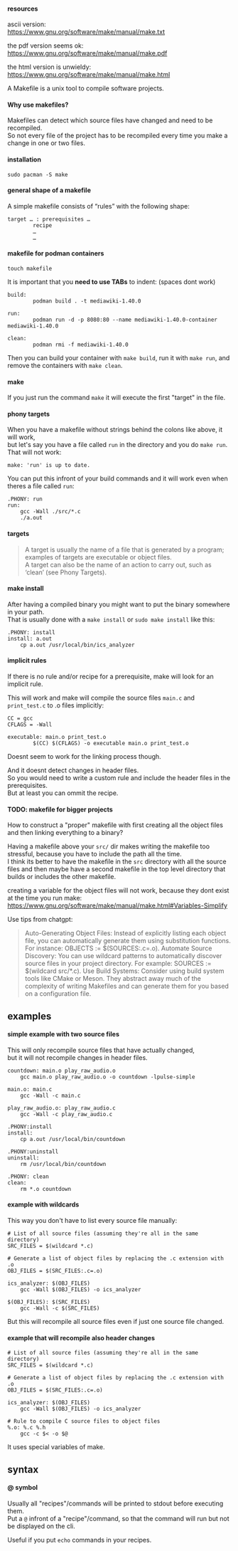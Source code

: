 #### resources
ascii version:\
https://www.gnu.org/software/make/manual/make.txt

the pdf version seems ok:\
https://www.gnu.org/software/make/manual/make.pdf

the html version is unwieldy:\
https://www.gnu.org/software/make/manual/make.html

A Makefile is a unix tool to compile software projects.

#### Why use makefiles?

Makefiles can detect which source files have changed and need to be recompiled.\
So not every file of the project has to be recompiled every time you make a change in one or two files.

#### installation

```
sudo pacman -S make
```

#### general shape of a makefile

A simple makefile consists of “rules” with the following shape:
```
target … : prerequisites …
        recipe
        …
        …
```

#### makefile for podman containers

```
touch makefile
```

It is important that you **need to use TABs** to indent: (spaces dont work)
```
build:
        podman build . -t mediawiki-1.40.0

run:
        podman run -d -p 8080:80 --name mediawiki-1.40.0-container mediawiki-1.40.0

clean:
        podman rmi -f mediawiki-1.40.0
```

Then you can build your container with `make build`, run it with `make run`, and remove the containers with `make clean`.

#### make

If you just run the command `make` it will execute the first "target" in the file.

#### phony targets

When you have a makefile without strings behind the colons like above, it will work,\
but let's say you have a file called `run` in the directory and you do `make run`.\
That will not work:
```
make: 'run' is up to date.
```

You can put this infront of your build commands and it will work even when theres a file called `run`:
```
.PHONY: run
run:
	gcc -Wall ./src/*.c
	./a.out
```

#### targets

>A target is usually the name of a file that is generated by a program; examples of targets are executable or object files.\
A target can also be the name of an action to carry out, such as ‘clean’ (see Phony Targets).

#### make install

After having a compiled binary you might want to put the binary somewhere in your path.\
That is usually done with a `make install` or `sudo make install` like this:
```
.PHONY: install
install: a.out
	cp a.out /usr/local/bin/ics_analyzer
```

#### implicit rules

If there is no rule and/or recipe for a prerequisite, make will look for an implicit rule.

This will work and make will compile the source files `main.c` and `print_test.c` to .o files implicitly:
```
CC = gcc
CFLAGS = -Wall

executable: main.o print_test.o
        $(CC) $(CFLAGS) -o executable main.o print_test.o
```
Doesnt seem to work for the linking process though.

And it doesnt detect changes in header files.\
So you would need to write a custom rule and include the header files in the prerequisites.\
But at least you can ommit the recipe.

#### TODO: makefile for bigger projects

How to construct a "proper" makefile with first creating all the object files and then linking everything to a binary?

Having a makefile above your `src/` dir makes writing the makefile too stressful, because you have to include the path all the time.\
I think its better to have the makefile in the `src` directory with all the source files and then maybe have a second makefile in the top level directory that builds or includes the other makefile.

creating a variable for the object files will not work, because they dont exist at the time you run make:\
https://www.gnu.org/software/make/manual/make.html#Variables-Simplify

Use tips from chatgpt:
> Auto-Generating Object Files: Instead of explicitly listing each object file, you can automatically generate them using substitution functions. For instance: OBJECTS := $(SOURCES:.c=.o).
> Automate Source Discovery: You can use wildcard patterns to automatically discover source files in your project directory. For example: SOURCES := $(wildcard src/*.c).
> Use Build Systems: Consider using build system tools like CMake or Meson. They abstract away much of the complexity of writing Makefiles and can generate them for you based on a configuration file.

## examples

#### simple example with two source files

This will only recompile source files that have actually changed, \
but it will not recompile changes in header files.
```
countdown: main.o play_raw_audio.o
	gcc main.o play_raw_audio.o -o countdown -lpulse-simple

main.o: main.c
	gcc -Wall -c main.c

play_raw_audio.o: play_raw_audio.c
	gcc -Wall -c play_raw_audio.c

.PHONY:install
install:
	cp a.out /usr/local/bin/countdown

.PHONY:uninstall
uninstall:
	rm /usr/local/bin/countdown

.PHONY: clean
clean:
	rm *.o countdown
```

#### example with wildcards

This way you don't have to list every source file manually:
```
# List of all source files (assuming they're all in the same directory)
SRC_FILES = $(wildcard *.c)

# Generate a list of object files by replacing the .c extension with .o
OBJ_FILES = $(SRC_FILES:.c=.o)

ics_analyzer: $(OBJ_FILES)
	gcc -Wall $(OBJ_FILES) -o ics_analyzer

$(OBJ_FILES): $(SRC_FILES)
	gcc -Wall -c $(SRC_FILES)
```
But this will recompile all source files even if just one source file changed.

#### example that will recompile also header changes

```
# List of all source files (assuming they're all in the same directory)
SRC_FILES = $(wildcard *.c)

# Generate a list of object files by replacing the .c extension with .o
OBJ_FILES = $(SRC_FILES:.c=.o)

ics_analyzer: $(OBJ_FILES)
	gcc -Wall $(OBJ_FILES) -o ics_analyzer

# Rule to compile C source files to object files
%.o: %.c %.h
	gcc -c $< -o $@
```
It uses special variables of make.

## syntax

#### @ symbol

Usually all "recipes"/commands will be printed to stdout before executing them.\
Put a `@` infront of a "recipe"/command, so that the command will run but not be displayed on the cli.

Useful if you put `echo` commands in your recipes.
